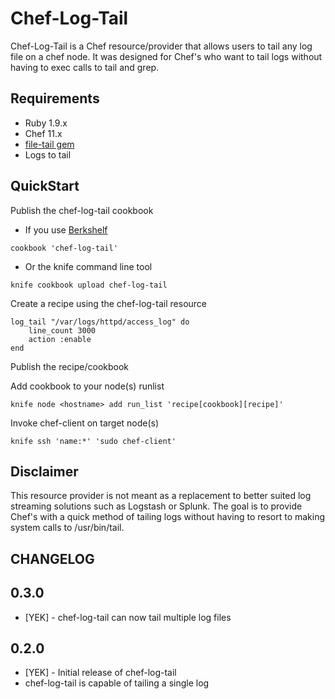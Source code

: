 Chef-Log-Tail
=============
Chef-Log-Tail is a Chef resource/provider that allows users to tail any log file on a chef node. It was designed for Chef's who want to tail logs without having to exec calls to tail and grep.

Requirements
-----
- Ruby 1.9.x
- Chef 11.x 
- [file-tail gem](http://flori.github.io/file-tail/index.html)
- Logs to tail

QuickStart
-----

Publish the chef-log-tail cookbook
- If you use [Berkshelf](http://berkshelf.com/)
``` 
cookbook 'chef-log-tail'
```
- Or the knife command line tool 
```
knife cookbook upload chef-log-tail
```

Create a recipe using the chef-log-tail resource
```
log_tail "/var/logs/httpd/access_log" do 
    line_count 3000
    action :enable
end
```

Publish the recipe/cookbook 

Add cookbook to your node(s) runlist
```
knife node <hostname> add run_list 'recipe[cookbook][recipe]'
```

Invoke chef-client on target node(s)
```
knife ssh 'name:*' 'sudo chef-client'
```

Disclaimer
----
This resource provider is not meant as a replacement to better suited log streaming solutions such as Logstash or Splunk. The goal is to provide Chef's with a quick method of tailing logs without having to resort to making system calls to /usr/bin/tail.

CHANGELOG
-----
0.3.0
-----
- [YEK] - chef-log-tail can now tail multiple log files

0.2.0
-----
- [YEK] - Initial release of chef-log-tail
- chef-log-tail is capable of tailing a single log
